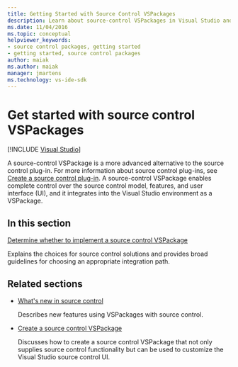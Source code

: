 ```yaml
---
title: Getting Started with Source Control VSPackages
description: Learn about source-control VSPackages in Visual Studio and how they are a more advanced alternative to source control plug-ins.
ms.date: 11/04/2016
ms.topic: conceptual
helpviewer_keywords:
- source control packages, getting started
- getting started, source control packages
author: maiak
ms.author: maiak
manager: jmartens
ms.technology: vs-ide-sdk
---
```

# Get started with source control VSPackages

 [!INCLUDE [Visual Studio](~/includes/applies-to-version/vs-windows-only.md)]

A source-control VSPackage is a more advanced alternative to the source control plug-in. For more information about source control plug-ins, see [Create a source control plug-in](../../extensibility/internals/creating-a-source-control-plug-in.md). A source-control VSPackage enables complete control over the source control model, features, and user interface (UI), and it integrates into the Visual Studio environment as a VSPackage.

## In this section

[Determine whether to implement a source control VSPackage](../../extensibility/internals/determining-whether-to-implement-a-source-control-vspackage.md)

Explains the choices for source control solutions and provides broad guidelines for choosing an appropriate integration path.

## Related sections

- [What's new in source control](../../extensibility/internals/what-s-new-in-source-control.md)

   Describes new features using VSPackages with source control.

- [Create a source control VSPackage](../../extensibility/internals/creating-a-source-control-vspackage.md)

   Discusses how to create a source control VSPackage that not only supplies source control functionality but can be used to customize the Visual Studio source control UI.

